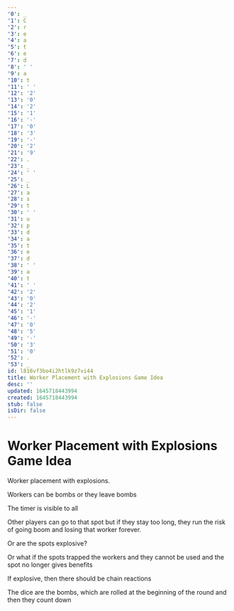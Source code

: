 ```yaml
---
'0': _
'1': C
'2': r
'3': e
'4': a
'5': t
'6': e
'7': d
'8': ' '
'9': a
'10': t
'11': ' '
'12': '2'
'13': '0'
'14': '2'
'15': '1'
'16': '-'
'17': '0'
'18': '3'
'19': '-'
'20': '2'
'21': '9'
'22': .
'23': _
'24': ' '
'25': _
'26': L
'27': a
'28': s
'29': t
'30': ' '
'31': u
'32': p
'33': d
'34': a
'35': t
'36': e
'37': d
'38': ' '
'39': a
'40': t
'41': ' '
'42': '2'
'43': '0'
'44': '2'
'45': '1'
'46': '-'
'47': '0'
'48': '5'
'49': '-'
'50': '3'
'51': '0'
'52': .
'53': _
id: l816vf3bo4i2htlk9z7vi44
title: Worker Placement with Explosions Game Idea
desc: ''
updated: 1645718443994
created: 1645718443994
stub: false
isDir: false
---
```


# Worker Placement with Explosions Game Idea


Worker placement with explosions.

Workers can be bombs or they leave bombs

The timer is visible to all

Other players can go to that spot but if they stay too long, they run the risk of going boom and losing that worker forever.

Or are the spots explosive?

Or what if the spots trapped the workers and they cannot be used and the spot no longer gives benefits

If explosive, then there should be chain reactions

The dice are the bombs, which are rolled at the beginning of the round and then they count down

